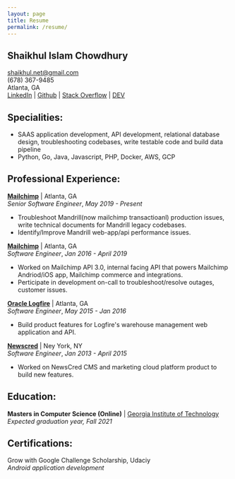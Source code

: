 ```yaml
---
layout: page
title: Resume
permalink: /resume/
---
```


## Shaikhul Islam Chowdhury
shaikhul.net@gmail.com <br>
(678) 367-9485 <br>
Atlanta, GA <br>
[LinkedIn](https://linkedin.com/in/shaikhul) | [Github](https://github.com/shaikhul) | [Stack Overflow](https://stackoverflow.com/users/story/2533037) | [DEV](https://dev.to/shaikhul)

## Specialities:
- SAAS application development, API development, relational database design, troubleshooting codebases, write testable code and build data pipeline
- Python, Go, Java, Javascript, PHP, Docker, AWS, GCP

## Professional Experience: 
**[Mailchimp](mailchimp.com)** | Atlanta, GA <br>
_Senior Software Engineer_, _May 2019 - Present_ <br>
- Troubleshoot Mandrill(now mailchimp transactioanl) production issues, write technical documents for Mandrill legacy codebases.
- Identify/Improve Mandrill web-app/api performance issues.

**[Mailchimp](mailchimp.com)** | Atlanta, GA <br>
_Software Engineer_, _Jan 2016 - April 2019_ <br>
- Worked on Mailchimp API 3.0, internal facing API that powers Mailchimp Andriod/iOS app, Mailchimp commerce and integrations.
- Perticipate in development on-call to troubleshoot/resolve outages, customer issues.

**[Oracle Logfire](logfire.com)** | Atlanta, GA <br>
_Software Engineer_, _May 2015 - Jan 2016_ <br>
- Build product features for Logfire's warehouse management web application and API.

**[Newscred](newscred.com)** | Ney York, NY <br>
_Software Engineer_, _Jan 2013 - April 2015_ <br>
- Worked on NewsCred CMS and marketing cloud platform product to build new features.

## Education:
**Masters in Computer Science (Online)** | [Georgia Institute of Technology](http://omscs.gatech.edu/) <br>
_Expected graduation year, Fall 2021_ <br>

## Certifications:
Grow with Google Challenge Scholarship, Udaciy <br>
_Android application development_